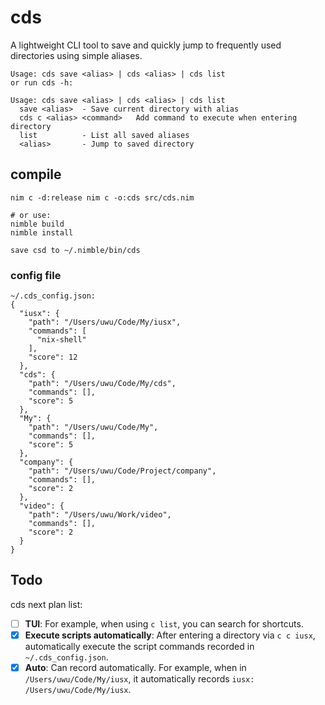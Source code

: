 # cds
A lightweight CLI tool to save and quickly jump to frequently used directories using simple aliases.

```
Usage: cds save <alias> | cds <alias> | cds list
or run cds -h:

Usage: cds save <alias> | cds <alias> | cds list
  save <alias>  - Save current directory with alias
  cds c <alias> <command>   Add command to execute when entering directory
  list          - List all saved aliases
  <alias>       - Jump to saved directory
```

## compile

```
nim c -d:release nim c -o:cds src/cds.nim

# or use:
nimble build
nimble install

save csd to ~/.nimble/bin/cds
```

### config file

```
~/.cds_config.json: 
{
  "iusx": {
    "path": "/Users/uwu/Code/My/iusx",
    "commands": [
      "nix-shell"
    ],
    "score": 12
  },
  "cds": {
    "path": "/Users/uwu/Code/My/cds",
    "commands": [],
    "score": 5
  },
  "My": {
    "path": "/Users/uwu/Code/My",
    "commands": [],
    "score": 5
  },
  "company": {
    "path": "/Users/uwu/Code/Project/company",
    "commands": [],
    "score": 2
  },
  "video": {
    "path": "/Users/uwu/Work/video",
    "commands": [],
    "score": 2
  }
}
```


## Todo
cds next plan list:

* [ ] **TUI**: For example, when using `c list`, you can search for shortcuts.
* [x] **Execute scripts automatically**: After entering a directory via `c c iusx`, automatically execute the script commands recorded in `~/.cds_config.json`.
* [x] **Auto**: Can record automatically. For example, when in `/Users/uwu/Code/My/iusx`, it automatically records `iusx: /Users/uwu/Code/My/iusx`.
